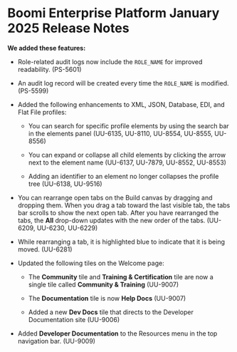 #  Boomi Enterprise Platform January 2025 Release Notes

<head>
  <meta name="guidename" content="Release Notes"/>
  <meta name="context" content="GUID-5a0f491b-fac9-49e1-b0e7-6e14e6340a10"/>
</head>

**We added these features:**

- Role-related audit logs now include the `ROLE_NAME` for improved readability. (PS-5601)

- An audit log record will be created every time the `ROLE_NAME` is modified. (PS-5599)

- Added the following enhancements to XML, JSON, Database, EDI, and Flat File profiles:

  - You can search for specific profile elements by using the search bar in the elements panel (UU-6135, UU-8110, UU-8554, UU-8555, UU-8556)

  - You can expand or collapse all child elements by clicking the arrow next to the element name (UU-6137, UU-7879, UU-8552, UU-8553)

  - Adding an identifier to an element no longer collapses the profile tree (UU-6138, UU-9516)

- You can rearrange open tabs on the Build canvas by dragging and dropping them. When you drag a tab toward the last visible tab, the tabs bar scrolls to show the next open tab. After you have rearranged the tabs, the **All** drop-down updates with the new order of the tabs. (UU-6209, UU-6230, UU-6229)

- While rearranging a tab, it is highlighted blue to indicate that it is being moved. (UU-6281)

- Updated the following tiles on the Welcome page:

  - The **Community** tile and **Training & Certification** tile are now a single tile called **Community & Training** (UU-9007)
  
  - The **Documentation** tile is now **Help Docs** (UU-9007)

  - Added a new **Dev Docs** tile that directs to the Developer Documentation site (UU-9006)

- Added **Developer Documentation** to the Resources menu in the top navigation bar. (UU-9009)
